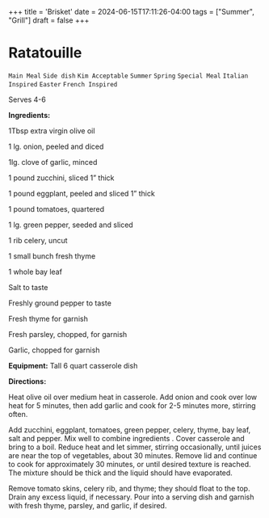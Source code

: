 +++
title = 'Brisket'
date = 2024-06-15T17:11:26-04:00
tags = ["Summer", "Grill"]
draft = false
+++
# Ratatouille

`Main Meal` `Side dish` `Kim Acceptable` `Summer` `Spring` `Special Meal` `Italian Inspired` `Easter` `French Inspired`

Serves 4-6

**Ingredients:**

1Tbsp extra virgin olive oil

1 lg. onion, peeled and diced

1lg. clove of garlic, minced

1 pound zucchini, sliced 1” thick

1 pound eggplant, peeled and sliced 1” thick

1 pound tomatoes, quartered

1 lg. green pepper, seeded and sliced

1 rib celery, uncut

1 small bunch fresh thyme

1 whole bay leaf

Salt to taste

Freshly ground pepper to taste

Fresh thyme for garnish 

Fresh parsley, chopped, for garnish

Garlic, chopped for garnish

**Equipment:** Tall 6 quart casserole dish

**Directions:**

Heat olive oil over medium heat in casserole. Add onion and cook over low heat for 5 minutes, then add garlic and cook for 2-5 minutes more, stirring often.

Add zucchini, eggplant, tomatoes, green pepper, celery, thyme, bay leaf, salt and pepper. Mix well to combine ingredients . Cover casserole and bring to a boil. Reduce heat and let simmer, stirring occasionally, until juices are near the top of vegetables, about 30 minutes. Remove lid and continue to cook for approximately 30 minutes, or until desired texture is reached. The mixture should be thick and the liquid should have evaporated. 

Remove tomato skins, celery rib, and thyme; they should float to the top. Drain any excess liquid, if necessary. Pour into a serving dish and garnish with fresh thyme, parsley, and garlic, if desired.
